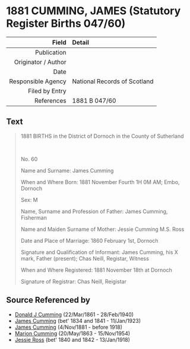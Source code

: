 ﻿---
layout: page
permalink: /sources/s69189314
---

# 1881 CUMMING, JAMES (Statutory Register Births 047/60)

Field | Detail
---:|:---
Publication | 
Originator / Author | 
Date | 
Responsible Agency | National Records of Scotland
Filed by Entry | 
References | 1881 B 047/60

## Text

> 1881 BIRTHS in the District of Dornoch in the County of Sutherland
>
> <br/>
>
> No. 60
>
> Name and Surname: James Cumming
>
> When and Where Born: 1881 November Fourth 1H 0M AM; Embo, Dornoch
>
> Sex: M
>
> Name, Surname and Profession of Father: James Cumming, Fisherman
>
> Name and Maiden Surname of Mother: Jessie Cumming M.S. Ross
>
> Date and Place of Marriage: 1860 February 1st, Dornoch
>
> Signature and Qualification of Informant: James Cumming, his X mark, Father (present); Chas Neill, Registar, Witness
>
> When and Where Registered: 1881 November 18th at Dornoch
>
> Signature of Registrar: Chas Neill, Reigistar
>

## Source Referenced by

* [Donald J Cumming](../people/@20465544@-donald-j-cumming-b1861-3-22-d1940-2-28.md) (22/Mar/1861 - 28/Feb/1940)
* [James Cumming](../people/@66384942@-james-cumming-b1834~1841-d1923-1-11.md) (bet' 1834 and 1841 - 11/Jan/1923)
* [James Cumming](../people/@64418166@-james-cumming-b1881-11-4-d1918.md) (4/Nov/1881 - before 1918)
* [Marion Cumming](../people/@59851647@-marion-cumming-b1863-5-20-d1954-11-15.md) (20/May/1863 - 15/Nov/1954)
* [Jessie Ross](../people/@60546968@-jessie-ross-b1840~1842-d1918-1-13.md) (bet' 1840 and 1842 - 13/Jan/1918)
